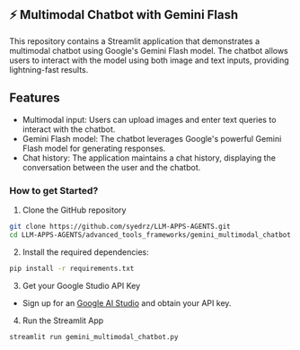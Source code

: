 ## ⚡️ Multimodal Chatbot with Gemini Flash 
This repository contains a Streamlit application that demonstrates a multimodal chatbot using Google's Gemini Flash model. The chatbot allows users to interact with the model using both image and text inputs, providing lightning-fast results.

## Features
- Multimodal input: Users can upload images and enter text queries to interact with the chatbot.
- Gemini Flash model: The chatbot leverages Google's powerful Gemini Flash model for generating responses.
- Chat history: The application maintains a chat history, displaying the conversation between the user and the chatbot.

### How to get Started?

1. Clone the GitHub repository

```bash
git clone https://github.com/syedrz/LLM-APPS-AGENTS.git
cd LLM-APPS-AGENTS/advanced_tools_frameworks/gemini_multimodal_chatbot
```
2. Install the required dependencies:

```bash
pip install -r requirements.txt
```
3. Get your Google Studio API Key

- Sign up for an [Google AI Studio](https://aistudio.google.com/app/apikey) and obtain your API key.

4. Run the Streamlit App
```bash
streamlit run gemini_multimodal_chatbot.py
```